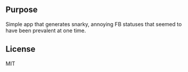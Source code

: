 ## Purpose
Simple app that generates snarky, annoying FB statuses that seemed to have been
prevalent at one time.

## License
MIT
